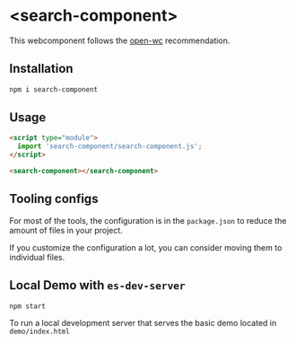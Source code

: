# \<search-component>

This webcomponent follows the [open-wc](https://github.com/open-wc/open-wc) recommendation.

## Installation
```bash
npm i search-component
```

## Usage
```html
<script type="module">
  import 'search-component/search-component.js';
</script>

<search-component></search-component>
```



## Tooling configs

For most of the tools, the configuration is in the `package.json` to reduce the amount of files in your project.

If you customize the configuration a lot, you can consider moving them to individual files.

## Local Demo with `es-dev-server`
```bash
npm start
```
To run a local development server that serves the basic demo located in `demo/index.html`
